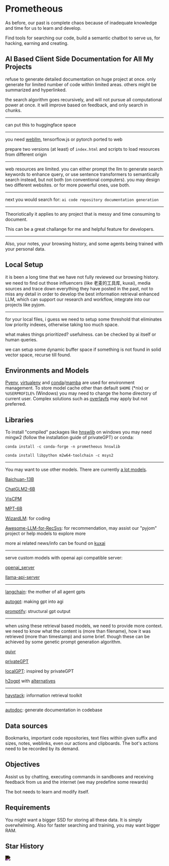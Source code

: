 # Prometheous

As before, our past is complete chaos because of inadequate knowledge and time for us to learn and develop.

Find tools for searching our code, build a semantic chatbot to serve us, for hacking, earning and creating.

## AI Based Client Side Documentation for All My Projects

refuse to generate detailed documentation on huge project at once. only generate for limited number of code within limited areas. others might be summarized and hyperlinked.

the search algorithm goes recursively, and will not pursue all computational power at once. it will improve based on feedback, and only search in chunks.

---

can put this to huggingface space

---

you need [webllm](https://github.com/mlc-ai/web-llm), tensorflow.js or pytorch ported to web

prepare two versions (at least) of `index.html` and scripts to load resources from different origin

---

web resources are limited. you can either prompt the llm to generate search keywords to enhance query, or use sentence transformers to semantically search instead, but not both (on conventional computers). you may design two different websites. or for more powerful ones, use both.

---

next you would search for: `ai code repository documentation generation`

---

Theoriotically it applies to any project that is messy and time consuming to document.

This can be a great challange for me and helpful feature for developers.

----

Also, your notes, your browsing history, and some agents being trained with your personal data.

## Local Setup

it is been a long time that we have not fully reviewed our browsing history. we need to find out those influencers (like 老麦的工具库, kuxai), media sources and trace down everything they have posted in the past, not to miss any detail in order to develop the best information retrieval enhanced LLM, which can support our research and workflow, integrate into our projects like pyjom.

---

for your local files, i guess we need to setup some threshold that eliminates low priority indexes, otherwise taking too much space.

what makes things prioritized? usefulness. can be checked by ai itself or human queries.

we can setup some dynamic buffer space if something is not found in solid vector space, recurse till found.

## Environments and Models

[Pyenv](https://github.com/pyenv/pyenv), [virtualenv](https://virtualenv.pypa.io/en/latest/installation.html) and [conda](https://docs.conda.io/projects/conda/en/latest/user-guide/install/index.html)/[mamba](https://mamba.readthedocs.io/en/latest/installation/mamba-installation.html) are used for environment management. To store model cache other than default `$HOME` (*nix) or `%USERPROFILE%` (Windows) you may need to change the home directory of current user. Complex solutions such as [overlayfs](https://www.baeldung.com/linux/overlayfs-usage) may apply but not preferred.

## Libraries

To install "compiled" packages like [hnswlib](https://github.com/nmslib/hnswlib/issues/479) on windows you may need mingw2 (follow the installation guide of privateGPT) or conda:

```
conda install -c conda-forge -n prometheous hnswlib
```

```
conda install libpython m2w64-toolchain -c msys2
```

---

You may want to use other models. There are currently [a lot models](https://github.com/eugeneyan/open-llms).

[Baichuan-13B](https://modelscope.cn/models/baichuan-inc/Baichuan-13B-Base)

[ChatGLM2-6B](https://github.com/THUDM/ChatGLM2-6B)

[VisCPM](https://github.com/OpenBMB/VisCPM)

[MPT-6B](https://huggingface.co/mosaicml/mpt-7b-instruct)

[WizardLM](https://github.com/nlpxucan/WizardLM): for coding

[Awesome-LLM-for-RecSys](https://github.com/CHIANGEL/Awesome-LLM-for-RecSys): for recommendation, may assist our "pyjom" project or help models to explore more

more ai related news/info can be found on [kuxai](https://www.kuxai.com/)

---

serve custom models with openai api compatible server:

[openai_server](https://github.com/shawwn/openai-server)

[llama-api-server](https://github.com/iaalm/llama-api-server)

---

[langchain](https://docs.langchain.com/docs/): the mother of all agent gpts

[autogpt](https://github.com/Significant-Gravitas/Auto-GPT): making gpt into agi

[promptify](https://github.com/promptslab/Promptify): structural gpt output

---

when using these retrieval based models, we need to provide more context. we need to know what the content is (more than filename), how it was retrieved (more than timestamp) and some brief. though these can be achieved by some genetic prompt generation algorithm.

[quivr](https://github.com/StanGirard/quivr)

[privateGPT](https://github.com/imartinez/privateGPT)

[localGPT](https://github.com/PromtEngineer/localGPT): inspired by privateGPT

[h2ogpt](https://github.com/h2oai/h2ogpt) with [alternatives](https://github.com/h2oai/h2ogpt/blob/main/docs/README_LangChain.md#what-is-h2ogpts-langchain-integration-like)

---

[haystack](https://github.com/deepset-ai/haystack): information retrieval toolkit

---

[autodoc](https://github.com/context-labs/autodoc): generate documentation in codebase

## Data sources

Bookmarks, important code repositories, text files within given suffix and sizes, notes, weblinks, even our actions and clipboards. The bot's actions need to be recorded by its demand.

## Objectives

Assist us by chatting, executing commands in sandboxes and receiving feedback from us and the internet (we may predefine some rewards)

The bot needs to learn and modify itself.

## Requirements

You might want a bigger SSD for storing all these data. It is simply overwhelming. Also for faster searching and training, you may want bigger RAM.

## Star History

<img src="https://api.star-history.com/svg?repos=james4ever0/prometheous&Timeline" style="filter: invert(100%);"></img>
